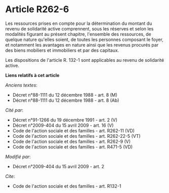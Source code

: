 # Article R262-6

Les ressources prises en compte pour la détermination du montant du revenu de solidarité active comprennent, sous les
réserves et selon les modalités figurant au présent chapitre, l'ensemble des ressources, de quelque nature qu'elles soient,
de toutes les personnes composant le foyer, et notamment les avantages en nature ainsi que les revenus procurés par des biens
mobiliers et immobiliers et par des capitaux. 

Les dispositions de l'article R. 132-1 sont applicables au revenu de solidarité active.

**Liens relatifs à cet article**

_Anciens textes_:

  - Décret n°88-1111 du 12 décembre 1988 - art. 8 (M)
  - Décret n°88-1111 du 12 décembre 1988 - art. 8 (Ab)

_Cité par_:

  - Décret n°91-1266 du 19 décembre 1991 - art. 2 (V)
  - Décret n°2009-404 du 15 avril 2009 - art. 16 (V)
  - Code de l'action sociale et des familles - art. R262-11 (VD)
  - Code de l'action sociale et des familles - art. R262-22-5 (VT)
  - Code de l'action sociale et des familles - art. R262-9 (V)
  - Code de l'action sociale et des familles - art. R471-5 (VD)

_Modifié par_:

  - Décret n°2009-404 du 15 avril 2009 - art. 2

_Cite_:

  - Code de l'action sociale et des familles - art. R132-1
